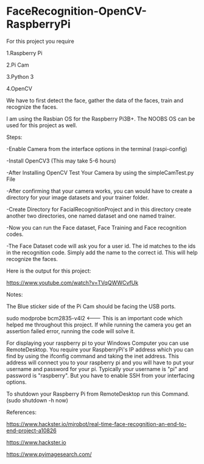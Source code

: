 # FaceRecognition-OpenCV-RaspberryPi

For this project you require

1.Raspberry Pi

2.Pi Cam

3.Python 3

4.OpenCV

We have to first detect the face, gather the data of the faces, train and recognize the faces.

I am using the Rasbian OS for the Raspberry Pi3B+. The NOOBS OS can be used for this project as well.



Steps:

-Enable Camera from the interface options in the terminal (raspi-config)

-Install OpenCV3 (This may take 5-6 hours)

-After Installing OpenCV Test Your Camera by using the simpleCamTest.py File

-After confirming that your camera works, you can would have to create a directory for your image datasets and your trainer folder.

-Create Directory for FacialRecognitionProject and in this directory create another two directories, one named dataset and one named trainer.

-Now you can run the Face dataset, Face Training and Face recognition codes.

-The Face Dataset code will ask you for a user id. The id matches to the ids in the recognition code. Simply add the name to the correct id. This will help recognize the faces. 












Here is the output for this project:

https://www.youtube.com/watch?v=TVqQWWCvfUk

Notes: 

The Blue sticker side of the Pi Cam should be facing the USB ports.

sudo modprobe bcm2835-v4l2    <--- This is an important code which helped me throughout this project. If while running the camera you get an assertion failed error, running the code will solve it.

For displaying your raspberry pi to your Windows Computer you can use RemoteDesktop. You require your RaspberryPi's IP address which you can find by using the ifconfig command and taking the inet address. This address will connect you to your raspberry pi and you will have to put your username and password for your pi. Typically your username is "pi" and password is "raspberry".
But you have to enable SSH from your interfacing options.

To shutdown your Raspberry Pi from RemoteDesktop run this Command. (sudo shutdown -h now)

References:

https://www.hackster.io/mjrobot/real-time-face-recognition-an-end-to-end-project-a10826

https://www.hackster.io

https://www.pyimagesearch.com/
